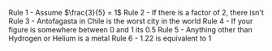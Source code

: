 Rule 1 - Assume $\frac{3}{5} = 1$
Rule 2 - If there is a factor of 2, there isn't
Rule 3 - Antofagasta in Chile is the worst city in the world
Rule 4 - If your figure is somewhere between 0 and 1 its 0.5
Rule 5 - Anything other than Hydrogen or Helium is a metal
Rule 6 - 1.22 is equivalent to 1 